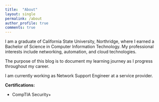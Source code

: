 ```yaml
---
title:  "About"
layout: single
permalink: /about
author_profile: true
comments: true
---
```


I am a graduate of California State University, Northridge, where I earned a Bachelor of Science in Computer Information Technology. My professional interests include networking, automation, and cloud technologies. 

The purpose of this blog is to document my learning journey as I progress throughout my career. 

I am currently working as Network Support Engineer at a service provider.

**Certifications:**

- CompTIA Security+

<div data-iframe-width="150" data-iframe-height="270" data-share-badge-id="f579ae18-1096-4988-b4d2-40e2a47ef897" data-share-badge-host="https://www.credly.com"></div><script type="text/javascript" async src="//cdn.credly.com/assets/utilities/embed.js"></script>
